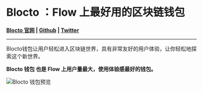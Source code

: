 # Blocto ：Flow 上最好用的区块链钱包

****[**Blocto 官网**](https://blocto.portto.io/zh/)  |   [**Github**](https://github.com/portto)   |   [**Twitter**](https://twitter.com/BloctoApp)****

****

Blocto钱包让用户轻松进入区块链世界，具有非常友好的用户体验，让你轻松地探索这个新世界。

**Blocto 钱包 也是 Flow 上用户量最大，使用体验感最好的钱包。**

![Blocto 钱包预览](../../../.gitbook/assets/img-hero-0562232b0df794757a7d5d94fc17b8d6.png)
